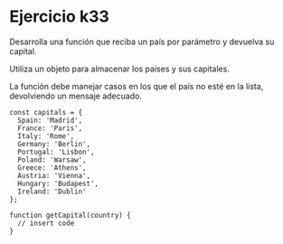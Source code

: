 # Ejercicio k33

Desarrolla una función que reciba un país por parámetro y devuelva su capital.

Utiliza un objeto para almacenar los países y sus capitales.

La función debe manejar casos en los que el país no esté en la lista, devolviendo un mensaje adecuado.

```
const capitals = {
  Spain: 'Madrid',
  France: 'Paris',
  Italy: 'Rome',
  Germany: 'Berlin',
  Portugal: 'Lisbon',
  Poland: 'Warsaw',
  Greece: 'Athens',
  Austria: 'Vienna',
  Hungary: 'Budapest',
  Ireland: 'Dublin'
};

function getCapital(country) {
  // insert code
}
```